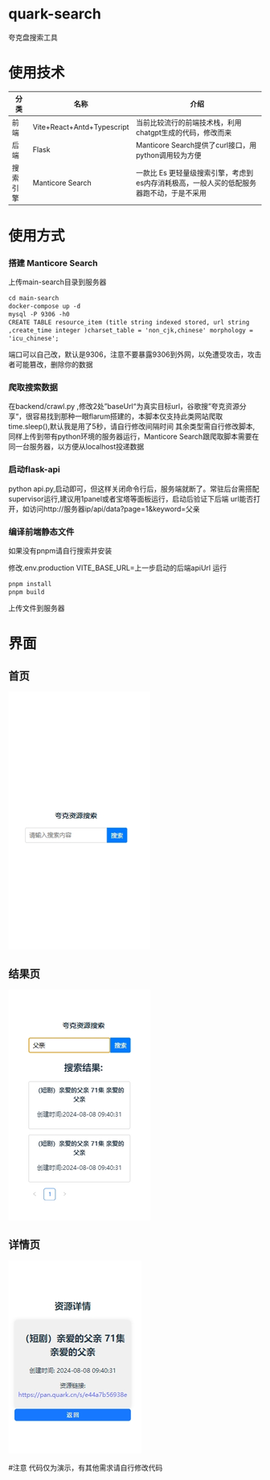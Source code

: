 # quark-search
夸克盘搜索工具

# 使用技术

| 分类    | 名称                         | 介绍                                              |
|-------|----------------------------|-------------------------------------------------|
| 前端    | Vite+React+Antd+Typescript | 当前比较流行的前端技术栈，利用chatgpt生成的代码，修改而来                |
| 后端    | Flask                      | Manticore Search提供了curl接口，用python调用较为方便         |
| 搜索引擎  | Manticore Search           | 一款比 Es 更轻量级搜索引擎，考虑到es内存消耗极高，一般人买的低配服务器跑不动，于是不采用 |


# 使用方式
### 搭建 Manticore Search
上传main-search目录到服务器
```
cd main-search
docker-compose up -d 
mysql -P 9306 -h0
CREATE TABLE resource_item (title string indexed stored, url string ,create_time integer )charset_table = 'non_cjk,chinese' morphology = 'icu_chinese';

```
端口可以自己改，默认是9306，注意不要暴露9306到外网，以免遭受攻击，攻击者可能篡改，删除你的数据


### 爬取搜索数据
在backend/crawl.py ,修改2处”baseUrl“为真实目标url，谷歌搜”夸克资源分享“，很容易找到那种一眼flarum搭建的，本脚本仅支持此类网站爬取
time.sleep(),默认我是用了5秒，请自行修改间隔时间
其余类型需自行修改脚本,同样上传到带有python环境的服务器运行，Manticore Search跟爬取脚本需要在同一台服务器，以方便从localhost投递数据

### 启动flask-api
python api.py,启动即可，但这样关闭命令行后，服务端就断了。常驻后台需搭配supervisor运行,建议用1panel或者宝塔等面板运行，启动后验证下后端
url能否打开，如访问http://服务器ip/api/data?page=1&keyword=父亲

### 编译前端静态文件
如果没有pnpm请自行搜索并安装

修改.env.production VITE_BASE_URL=上一步启动的后端apiUrl
运行
```
pnpm install
pnpm build
```
上传文件到服务器

# 界面
## 首页

![本地路径](index.png "相对路径") 


## 结果页
![本地路径](result.png "相对路径") 


## 详情页

![本地路径](detail.png "相对路径") 


#注意
代码仅为演示，有其他需求请自行修改代码
